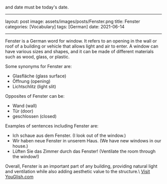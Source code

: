 and date must be today's date.

---

layout: post
image: assets/images/posts/Fenster.png
title: Fenster
categories: [Vocabulary]
tags: [German]
date: 2021-06-14

---

Fenster is a German word for window. It refers to an opening in the wall or roof of a building or vehicle that allows light and air to enter. A window can have various sizes and shapes, and it can be made of different materials such as wood, glass, or plastic.

Some synonyms for Fenster are:

- Glasfläche (glass surface)
- Öffnung (opening)
- Lichtschlitz (light slit)

Opposites of Fenster can be:

- Wand (wall)
- Tür (door)
- geschlossen (closed)

Examples of sentences including Fenster are:

- Ich schaue aus dem Fenster. (I look out of the window.)
- Wir haben neue Fenster in unserem Haus. (We have new windows in our house.)
- Lüften Sie das Zimmer durch das Fenster! (Ventilate the room through the window!)

Overall, Fenster is an important part of any building, providing natural light and ventilation while also adding aesthetic value to the structure.\ <a id="yg-widget-0" class="youglish-widget" data-query="Fenster" data-lang="german" data-components="8412" data-auto-start="0" data-bkg-color="theme_light" data-title="How%20to%20pronounce%20Fenster%20in%20German"  rel="nofollow" href="https://youglish.com">Visit YouGlish.com</a><script async src="https://youglish.com/public/emb/widget.js" charset="utf-8"></script>